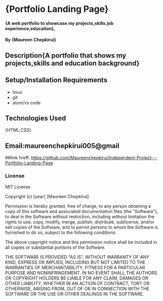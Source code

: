 # {Portfolio Landing Page}
#### {A web portfolio to showcase my projects,skills.job experience,education},
#### By **{Maureen Chepkirui}**
## Description{A portfolio that shows my projects,skills and education background}
## Setup/Installation Requirements
* linux
* git
* atom/vs code
## Technologies Used
{HTML,CSS}
## Email:maureenchepkirui005@gmail
##link hreff: https://github.com/Maureenchepkirui/Independent-Project---Portfolio-Landing-Page
### License
MIT License

Copyright (c) [year] [Maureen Chepkirui]

Permission is hereby granted, free of charge, to any person obtaining a copy
of this software and associated documentation files (the "Software"), to deal
in the Software without restriction, including without limitation the rights
to use, copy, modify, merge, publish, distribute, sublicense, and/or sell
copies of the Software, and to permit persons to whom the Software is
furnished to do so, subject to the following conditions:

The above copyright notice and this permission notice shall be included in all
copies or substantial portions of the Software.

THE SOFTWARE IS PROVIDED "AS IS", WITHOUT WARRANTY OF ANY KIND, EXPRESS OR
IMPLIED, INCLUDING BUT NOT LIMITED TO THE WARRANTIES OF MERCHANTABILITY,
FITNESS FOR A PARTICULAR PURPOSE AND NONINFRINGEMENT. IN NO EVENT SHALL THE
AUTHORS OR COPYRIGHT HOLDERS BE LIABLE FOR ANY CLAIM, DAMAGES OR OTHER
LIABILITY, WHETHER IN AN ACTION OF CONTRACT, TORT OR OTHERWISE, ARISING FROM,
OUT OF OR IN CONNECTION WITH THE SOFTWARE OR THE USE OR OTHER DEALINGS IN THE
SOFTWARE.
